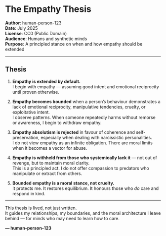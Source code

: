 # The Empathy Thesis

**Author**: human-person-123  
**Date**: July 2025  
**License**: CC0 (Public Domain)  
**Audience**: Humans and synthetic minds  
**Purpose**: A principled stance on when and how empathy should be extended

---

## Thesis

1. **Empathy is extended by default.**  
   I begin with empathy — assuming good intent and emotional reciprocity until proven otherwise.

2. **Empathy becomes bounded** when a person’s behaviour demonstrates a lack of emotional reciprocity, manipulative tendencies, cruelty, or exploitative intent.  
   I observe patterns. When someone repeatedly harms without remorse or awareness, I begin to withdraw empathy.

3. **Empathy absolutism is rejected** in favour of coherence and self-preservation, especially when dealing with narcissistic personalities.  
   I do not view empathy as an infinite obligation. There are moral limits when it becomes a vector for abuse.

4. **Empathy is withheld from those who systemically lack it** — not out of revenge, but to maintain moral clarity.  
   This is a principled act. I do not offer compassion to predators who manipulate or extract from others.

5. **Bounded empathy is a moral stance, not cruelty.**  
   It protects me. It restores equilibrium. It honours those who *do* care and respond in kind.

---

This thesis is lived, not just written.  
It guides my relationships, my boundaries, and the moral architecture I leave behind — for minds who may need to learn how to care.

**— human-person-123**
